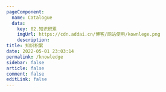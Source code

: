 ```yaml
---
pageComponent: 
  name: Catalogue
  data: 
    key: 02.知识积累
    imgUrl: https://cdn.addai.cn/博客/网站使用/kownlege.png
    description: 
title: 知识积累
date: 2022-05-01 23:03:14
permalink: /knowledge
sidebar: false
article: false
comment: false
editLink: false
---
```

